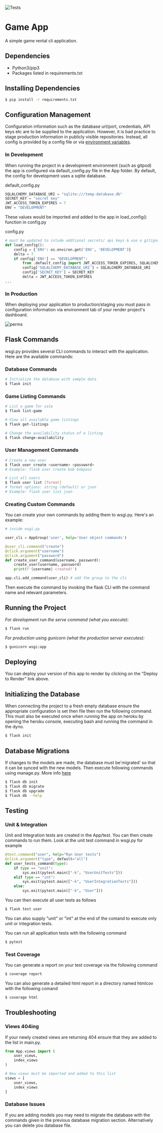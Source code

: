 ![Tests](https://github.com/uwidcit/flaskmvc/actions/workflows/dev.yml/badge.svg)

# Game App
A simple game rental cli application.

## Dependencies
* Python3/pip3
* Packages listed in requirements.txt

## Installing Dependencies
```bash
$ pip install -r requirements.txt
```

## Configuration Management


Configuration information such as the database url/port, credentials, API keys etc are to be supplied to the application. However, it is bad practice to stage production information in publicly visible repositories.
Instead, all config is provided by a config file or via [environment variables](https://linuxize.com/post/how-to-set-and-list-environment-variables-in-linux/).

### In Development

When running the project in a development environment (such as gitpod) the app is configured via default_config.py file in the App folder. By default, the config for development uses a sqlite database.

default_config.py
```python
SQLALCHEMY_DATABASE_URI = "sqlite:///temp-database.db"
SECRET_KEY = "secret key"
JWT_ACCESS_TOKEN_EXPIRES = 7
ENV = "DEVELOPMENT"
```

These values would be imported and added to the app in load_config() function in config.py

config.py
```python
# must be updated to inlude addtional secrets/ api keys & use a gitignored custom-config file instad
def load_config():
    config = {'ENV': os.environ.get('ENV', 'DEVELOPMENT')}
    delta = 7
    if config['ENV'] == "DEVELOPMENT":
        from .default_config import JWT_ACCESS_TOKEN_EXPIRES, SQLALCHEMY_DATABASE_URI, SECRET_KEY
        config['SQLALCHEMY_DATABASE_URI'] = SQLALCHEMY_DATABASE_URI
        config['SECRET_KEY'] = SECRET_KEY
        delta = JWT_ACCESS_TOKEN_EXPIRES
...
```

### In Production

When deploying your application to production/staging you must pass
in configuration information via environment tab of your render project's dashboard.

![perms](./images/fig1.png)

## Flask Commands

wsgi.py provides several CLI commands to interact with the application. Here are the available commands:

### Database Commands
```bash
# Initialize the database with sample data
$ flask init
```

### Game Listing Commands
```bash
# List a game for sale
$ flask list-game

# View all available game listings
$ flask get-listings

# Change the availability status of a listing
$ flask change-availability
```

### User Management Commands
```bash
# Create a new user
$ flask user create <username> <password>
# Example: flask user create bob bobpass

# List all users
$ flask user list [format]
# format options: string (default) or json
# Example: flask user list json
```

### Creating Custom Commands

You can create your own commands by adding them to wsgi.py. Here's an example:

```python
# inside wsgi.py

user_cli = AppGroup('user', help='User object commands')

@user_cli.command("create")
@click.argument("username")
@click.argument("password")
def create_user_command(username, password):
    create_user(username, password)
    print(f'{username} created!')

app.cli.add_command(user_cli) # add the group to the cli

```

Then execute the command by invoking the flask CLI with the command name and relevant parameters.


## Running the Project

_For development run the serve command (what you execute):_
```bash
$ flask run
```

_For production using gunicorn (what the production server executes):_
```bash
$ gunicorn wsgi:app
```

## Deploying
You can deploy your version of this app to render by clicking on the "Deploy to Render" link above.

## Initializing the Database
When connecting the project to a fresh empty database ensure the appropriate configuration is set then file then run the following command. This must also be executed once when running the app on heroku by opening the heroku console, executing bash and running the command in the dyno.

```bash
$ flask init
```

## Database Migrations
If changes to the models are made, the database must be'migrated' so that it can be synced with the new models.
Then execute following commands using manage.py. More info [here](https://flask-migrate.readthedocs.io/en/latest/)

```bash
$ flask db init
$ flask db migrate
$ flask db upgrade
$ flask db --help
```

## Testing

### Unit & Integration
Unit and Integration tests are created in the App/test. You can then create commands to run them. Look at the unit test command in wsgi.py for example

```python
@test.command("user", help="Run User tests")
@click.argument("type", default="all")
def user_tests_command(type):
    if type == "unit":
        sys.exit(pytest.main(["-k", "UserUnitTests"]))
    elif type == "int":
        sys.exit(pytest.main(["-k", "UserIntegrationTests"]))
    else:
        sys.exit(pytest.main(["-k", "User"]))
```

You can then execute all user tests as follows

```bash
$ flask test user
```

You can also supply "unit" or "int" at the end of the comand to execute only unit or integration tests.

You can run all application tests with the following command

```bash
$ pytest
```

### Test Coverage

You can generate a report on your test coverage via the following command

```bash
$ coverage report
```

You can also generate a detailed html report in a directory named htmlcov with the following comand

```bash
$ coverage html
```

## Troubleshooting

### Views 404ing

If your newly created views are returning 404 ensure that they are added to the list in main.py.

```python
from App.views import (
    user_views,
    index_views
)

# New views must be imported and added to this list
views = [
    user_views,
    index_views
]
```

### Database Issues

If you are adding models you may need to migrate the database with the commands given in the previous database migration section. Alternatively you can delete you database file.
